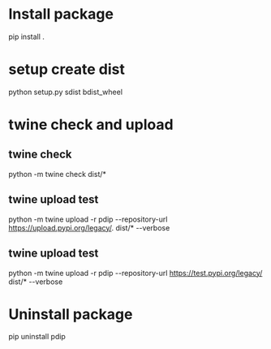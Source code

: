 # Install package

pip install .

# setup create dist

python setup.py sdist bdist_wheel

# twine check and upload

## twine  check 
python -m twine check dist/*

## twine  upload  test
python -m twine upload -r pdip --repository-url https://upload.pypi.org/legacy/. dist/* --verbose

## twine  upload  test
python -m twine upload -r pdip --repository-url https://test.pypi.org/legacy/ dist/* --verbose

# Uninstall package

pip uninstall pdip
